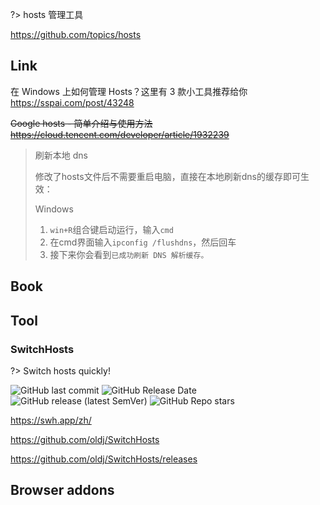 ?> hosts 管理工具

https://github.com/topics/hosts



## Link<i class="ri-link-m"></i>

在 Windows 上如何管理 Hosts？这里有 3 款小工具推荐给你 https://sspai.com/post/43248

~~Google hosts - 简单介绍与使用方法 https://cloud.tencent.com/developer/article/1932239~~

> 刷新本地 dns
>
> 修改了hosts文件后不需要重启电脑，直接在本地刷新dns的缓存即可生效：
>
> Windows
>
> 1. `win+R`组合键启动运行，输入`cmd`
> 2. 在cmd界面输入`ipconfig /flushdns`，然后回车
> 3. 接下来你会看到`已成功刷新 DNS 解析缓存。`



## Book



## Tool

### SwitchHosts

?> Switch hosts quickly!

![GitHub last commit](https://img.shields.io/github/last-commit/oldj/SwitchHosts?logo=github)
![GitHub Release Date](https://img.shields.io/github/release-date/oldj/SwitchHosts?logo=github)
![GitHub release (latest SemVer)](https://img.shields.io/github/v/release/oldj/SwitchHosts?logo=github)
![GitHub Repo stars](https://img.shields.io/github/stars/oldj/SwitchHosts?style=social)

<i class="fa fa-laptop"></i> https://swh.app/zh/

<i class="fa fa-github fa-lg"></i> https://github.com/oldj/SwitchHosts

<i class="fa fa-windows"></i> <i class="fa fa-linux"></i> <i class="fa fa-apple"></i> https://github.com/oldj/SwitchHosts/releases

## Browser addons


